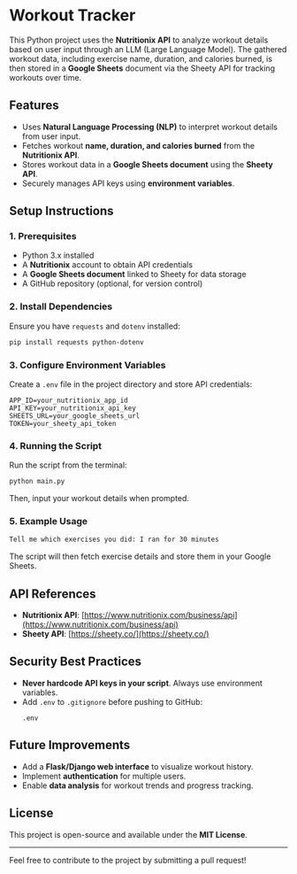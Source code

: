 # Workout Tracker

This Python project uses the **Nutritionix API** to analyze workout details based on user input through an LLM (Large Language Model). The gathered workout data, including exercise name, duration, and calories burned, is then stored in a **Google Sheets** document via the Sheety API for tracking workouts over time.

## Features

- Uses **Natural Language Processing (NLP)** to interpret workout details from user input.
- Fetches workout **name, duration, and calories burned** from the **Nutritionix API**.
- Stores workout data in a **Google Sheets document** using the **Sheety API**.
- Securely manages API keys using **environment variables**.

## Setup Instructions

### 1. Prerequisites

- Python 3.x installed
- A **Nutritionix** account to obtain API credentials
- A **Google Sheets document** linked to Sheety for data storage
- A GitHub repository (optional, for version control)

### 2. Install Dependencies

Ensure you have `requests` and `dotenv` installed:

```bash
pip install requests python-dotenv
```

### 3. Configure Environment Variables

Create a `.env` file in the project directory and store API credentials:

```
APP_ID=your_nutritionix_app_id
API_KEY=your_nutritionix_api_key
SHEETS_URL=your_google_sheets_url
TOKEN=your_sheety_api_token
```

### 4. Running the Script

Run the script from the terminal:

```bash
python main.py
```

Then, input your workout details when prompted.

### 5. Example Usage

```bash
Tell me which exercises you did: I ran for 30 minutes
```

The script will then fetch exercise details and store them in your Google Sheets.

## API References

- **Nutritionix API**: [https://www.nutritionix.com/business/api](https://www.nutritionix.com/business/api)
- **Sheety API**: [https://sheety.co/](https://sheety.co/)

## Security Best Practices

- **Never hardcode API keys in your script**. Always use environment variables.
- Add `.env` to `.gitignore` before pushing to GitHub:
  ```
  .env
  ```

## Future Improvements

- Add a **Flask/Django web interface** to visualize workout history.
- Implement **authentication** for multiple users.
- Enable **data analysis** for workout trends and progress tracking.

## License

This project is open-source and available under the **MIT License**.

---

Feel free to contribute to the project by submitting a pull request!


